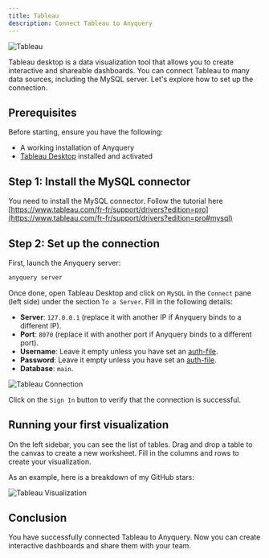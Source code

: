 ```yaml
---
title: Tableau
description: Connect Tableau to Anyquery
---
```


![Tableau](/images/docs/Tableau_Logo.png)

Tableau desktop is a data visualization tool that allows you to create interactive and shareable dashboards. You can connect Tableau to many data sources, including the MySQL server. Let's explore how to set up the connection.

## Prerequisites

Before starting, ensure you have the following:

- A working installation of Anyquery
- [Tableau Desktop](https://www.tableau.com/products/desktop/download) installed and activated

## Step 1: Install the MySQL connector

You need to install the MySQL connector. Follow the tutorial here [https://www.tableau.com/fr-fr/support/drivers?edition=pro](https://www.tableau.com/fr-fr/support/drivers?edition=pro#mysql)

## Step 2: Set up the connection

First, launch the Anyquery server:

```bash
anyquery server
```

Once done, open Tableau Desktop and click on `MySQL` in the `Connect` pane (left side) under the section `To a Server`. Fill in the following details:

- **Server**: `127.0.0.1` (replace it with another IP if Anyquery binds to a different IP).
- **Port**: `8070` (replace it with another port if Anyquery binds to a different port).
- **Username**: Leave it empty unless you have set an [auth-file](/docs/usage/mysql-server#adding-authentication).
- **Password**: Leave it empty unless you have set an [auth-file](/docs/usage/mysql-server#adding-authentication).
- **Database**: `main`.

![Tableau Connection](/images/docs/vg6dOA3V.png)

Click on the `Sign In` button to verify that the connection is successful.

## Running your first visualization

On the left sidebar, you can see the list of tables. Drag and drop a table to the canvas to create a new worksheet. Fill in the columns and rows to create your visualization.

As an example, here is a breakdown of my GitHub stars:

![Tableau Visualization](/images/docs/tableau-github-stars.svg)

## Conclusion

You have successfully connected Tableau to Anyquery. Now you can create interactive dashboards and share them with your team.
